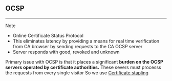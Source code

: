 ## OCSP
---
>[!note]
>- Online Certificate Status Protocol
>- This eliminates latency by providing a means for real time verification from CA browser by sending requests to the CA OCSP server 
>- Server responds with good, revoked and unknown 

Primary issue with OCSP is that it places a significant **burden on the OCSP servers operated by certificate authorities.** These severs must processs the requests from every single visitor So we use [Certificate stapling](Certificate%20stapling.md)